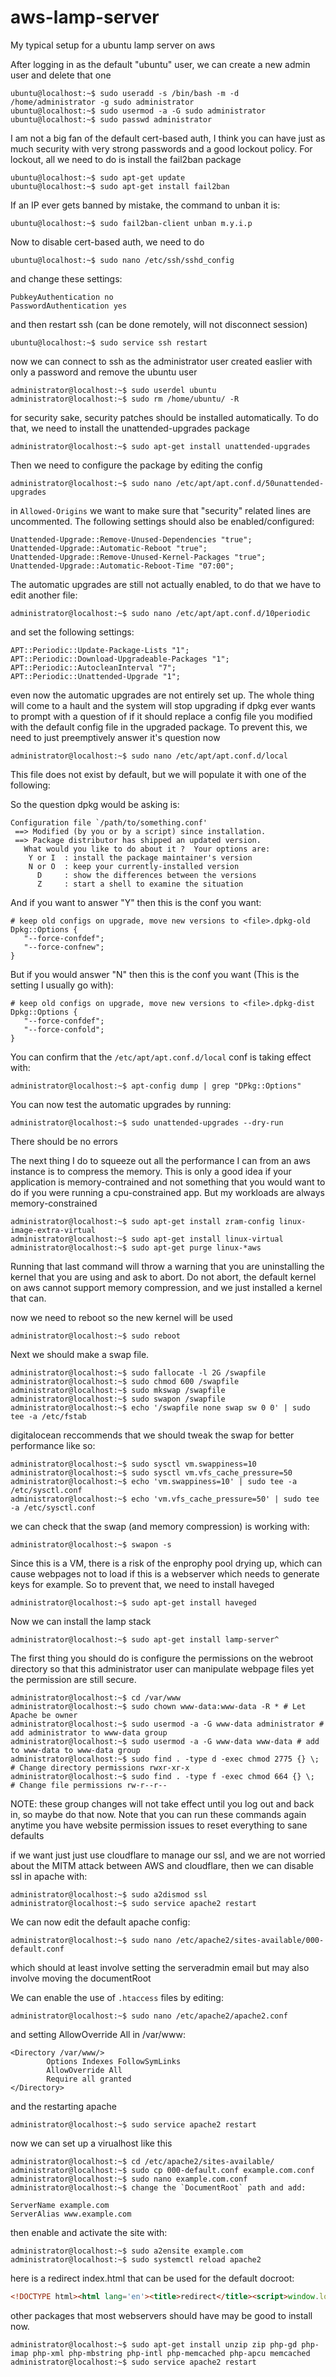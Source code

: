 # aws-lamp-server
My typical setup for a ubuntu lamp server on aws


After logging in as the default "ubuntu" user, we can create a new admin user and delete that one

```console
ubuntu@localhost:~$ sudo useradd -s /bin/bash -m -d /home/administrator -g sudo administrator
ubuntu@localhost:~$ sudo usermod -a -G sudo administrator
ubuntu@localhost:~$ sudo passwd administrator
```

I am not a big fan of the default cert-based auth, I think you can have just as much security with very strong passwords and a good lockout policy. For lockout, all we need to do is install the fail2ban package

```console
ubuntu@localhost:~$ sudo apt-get update
ubuntu@localhost:~$ sudo apt-get install fail2ban
```

If an IP ever gets banned by mistake, the command to unban it is:
```console
ubuntu@localhost:~$ sudo fail2ban-client unban m.y.i.p
```

Now to disable cert-based auth, we need to do
```console
ubuntu@localhost:~$ sudo nano /etc/ssh/sshd_config
```
and change these settings:
```
PubkeyAuthentication no
PasswordAuthentication yes
```
and then restart ssh (can be done remotely, will not disconnect session)
```console
ubuntu@localhost:~$ sudo service ssh restart
```

now we can connect to ssh as the administrator user created easlier with only a password and remove the ubuntu user
```console
administrator@localhost:~$ sudo userdel ubuntu
administrator@localhost:~$ sudo rm /home/ubuntu/ -R
```

for security sake, security patches should be installed automatically. To do that, we need to install the unattended-upgrades package
```console
administrator@localhost:~$ sudo apt-get install unattended-upgrades
```

Then we need to configure the package by editing the config
```console
administrator@localhost:~$ sudo nano /etc/apt/apt.conf.d/50unattended-upgrades
```

in `Allowed-Origins` we want to make sure that "security" related lines are uncommented. The following settings should also be enabled/configured:

```
Unattended-Upgrade::Remove-Unused-Dependencies "true";
Unattended-Upgrade::Automatic-Reboot "true";
Unattended-Upgrade::Remove-Unused-Kernel-Packages "true";
Unattended-Upgrade::Automatic-Reboot-Time "07:00";
```

The automatic upgrades are still not actually enabled, to do that we have to edit another file:
```console
administrator@localhost:~$ sudo nano /etc/apt/apt.conf.d/10periodic
```
and set the following settings:
```
APT::Periodic::Update-Package-Lists "1";
APT::Periodic::Download-Upgradeable-Packages "1";
APT::Periodic::AutocleanInterval "7";
APT::Periodic::Unattended-Upgrade "1";
```

even now the automatic upgrades are not entirely set up. The whole thing will come to a hault and the system will stop upgrading if dpkg ever wants to prompt with a question of if it should replace a config file you modified with the default config file in the upgraded package. To prevent this, we need to just preemptively answer it's question now
```console
administrator@localhost:~$ sudo nano /etc/apt/apt.conf.d/local
```
This file does not exist by default, but we will populate it with one of the following:

So the question dpkg would be asking is:
```
Configuration file `/path/to/something.conf'
 ==> Modified (by you or by a script) since installation.
 ==> Package distributor has shipped an updated version.
   What would you like to do about it ?  Your options are:
    Y or I  : install the package maintainer's version
    N or O  : keep your currently-installed version
      D     : show the differences between the versions
      Z     : start a shell to examine the situation
```

And if you want to answer "Y" then this is the conf you want:
```
# keep old configs on upgrade, move new versions to <file>.dpkg-old
Dpkg::Options {
   "--force-confdef";
   "--force-confnew";
}
```

But if you would answer "N" then this is the conf you want (This is the setting I usually go with):
```
# keep old configs on upgrade, move new versions to <file>.dpkg-dist
Dpkg::Options {
   "--force-confdef";
   "--force-confold";
}
```


You can confirm that the `/etc/apt/apt.conf.d/local` conf is taking effect with:
```console
administrator@localhost:~$ apt-config dump | grep "DPkg::Options"
```

You can now test the automatic upgrades by running:

```console
administrator@localhost:~$ sudo unattended-upgrades --dry-run
```

There should be no errors

The next thing I do to squeeze out all the performance I can from an aws instance is to compress the memory. This is only a good idea if your application is memory-contrained and not something that you would want to do if you were running a cpu-constrained app. But my workloads are always memory-constrained
```console
administrator@localhost:~$ sudo apt-get install zram-config linux-image-extra-virtual
administrator@localhost:~$ sudo apt-get install linux-virtual
administrator@localhost:~$ sudo apt-get purge linux-*aws 
```
Running that last command will throw a warning that you are uninstalling the kernel that you are using and ask to abort. Do not abort, the default kernel on aws cannot support memory compression, and we just installed a kernel that can.

now we need to reboot so the new kernel will be used
```console
administrator@localhost:~$ sudo reboot
```

Next we should make a swap file. 

```console
administrator@localhost:~$ sudo fallocate -l 2G /swapfile
administrator@localhost:~$ sudo chmod 600 /swapfile
administrator@localhost:~$ sudo mkswap /swapfile
administrator@localhost:~$ sudo swapon /swapfile
administrator@localhost:~$ echo '/swapfile none swap sw 0 0' | sudo tee -a /etc/fstab
```

digitalocean reccommends that we should tweak the swap for better performance like so:

```console
administrator@localhost:~$ sudo sysctl vm.swappiness=10
administrator@localhost:~$ sudo sysctl vm.vfs_cache_pressure=50
administrator@localhost:~$ echo 'vm.swappiness=10' | sudo tee -a /etc/sysctl.conf
administrator@localhost:~$ echo 'vm.vfs_cache_pressure=50' | sudo tee -a /etc/sysctl.conf
```

we can check that the swap (and memory compression) is working with:
```console
administrator@localhost:~$ swapon -s
```

Since this is a VM, there is a risk of the enprophy pool drying up, which can cause webpages not to load if this is a webserver which needs to generate keys for example. So to prevent that, we need to install haveged

```console
administrator@localhost:~$ sudo apt-get install haveged
```

Now we can install the lamp stack

```console
administrator@localhost:~$ sudo apt-get install lamp-server^
```

The first thing you should do is configure the permissions on the webroot directory so that this administrator user can manipulate webpage files yet the permission are still secure.

```console
administrator@localhost:~$ cd /var/www
administrator@localhost:~$ sudo chown www-data:www-data -R * # Let Apache be owner
administrator@localhost:~$ sudo usermod -a -G www-data administrator # add administrator to www-data group
administrator@localhost:~$ sudo usermod -a -G www-data www-data # add to www-data to www-data group
administrator@localhost:~$ sudo find . -type d -exec chmod 2775 {} \;  # Change directory permissions rwxr-xr-x
administrator@localhost:~$ sudo find . -type f -exec chmod 664 {} \;  # Change file permissions rw-r--r--
```
NOTE: these group changes will not take effect until you log out and back in, so maybe do that now.
Note that you can run these commands again anytime you have website permission issues to reset everything to sane defaults

if we want just just use cloudflare to manage our ssl, and we are not worried about the MITM attack between AWS and cloudflare, then we can disable ssl in apache with:
```console
administrator@localhost:~$ sudo a2dismod ssl
administrator@localhost:~$ sudo service apache2 restart
```

We can now edit the default apache config:
```console
administrator@localhost:~$ sudo nano /etc/apache2/sites-available/000-default.conf
```

which should at least involve setting the serveradmin email but may also involve moving the documentRoot

We can enable the use of `.htaccess` files by editing:
```console
administrator@localhost:~$ sudo nano /etc/apache2/apache2.conf
```
and setting AllowOverride All in /var/www:
```
<Directory /var/www/>
        Options Indexes FollowSymLinks
        AllowOverride All
        Require all granted
</Directory>
```

and the restarting apache

```console
administrator@localhost:~$ sudo service apache2 restart
```

now we can set up a virualhost like this 
```console
administrator@localhost:~$ cd /etc/apache2/sites-available/
administrator@localhost:~$ sudo cp 000-default.conf example.com.conf
administrator@localhost:~$ sudo nano example.com.conf
administrator@localhost:~$ change the `DocumentRoot` path and add:
```

```
ServerName example.com
ServerAlias www.example.com
```

then enable and activate the site with:

```console
administrator@localhost:~$ sudo a2ensite example.com
administrator@localhost:~$ sudo systemctl reload apache2
```

here is a redirect index.html that can be used for the default docroot:
```html
<!DOCTYPE html><html lang='en'><title>redirect</title><script>window.location.replace("https://www.example.com");</script>redirecting to <a href='https://www.example.com'>example.com</a>
```

other packages that most webservers should have may be good to install now.
```console
administrator@localhost:~$ sudo apt-get install unzip zip php-gd php-imap php-xml php-mbstring php-intl php-memcached php-apcu memcached
administrator@localhost:~$ sudo service apache2 restart
```

